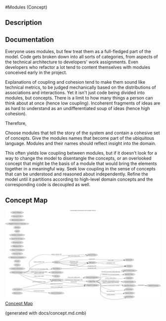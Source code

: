 #Modules (Concept)
## Description

## Documentation
Everyone uses modules, but few treat them as a full-fledged part of the model.
Code gets broken down into all sorts of categories, from aspects of the
technical architecture to developers' work assignments. Even developers who
refactor a lot tend to content themselves with modules conceived early in the
project.

Explanations of coupling and cohesion tend to make them sound like technical
metrics, to be judged mechanically based on the distributions of associations
and interactions. Yet it isn't just code being divided into modules, but
concepts. There is a limit to how many things a person can think about at once
(hence low coupling). Incoherent fragments of ideas are as hard to understand
as an undifferentiated soup of ideas (hence high cohesion).

Therefore,

Choose modules that tell the story of the system and contain a cohesive set of
concepts. Give the modules names that become part of the ubiquitous language.
Modules and their names should reflect insight into the domain.

This often yields low coupling between modules, but if it doesn't look for a
way to change the model to disentangle the concepts, or an overlooked concept
that might be the basis of a module that would bring the elements together in a
meaningful way. Seek low coupling in the sense of concepts that can be
understood and reasoned about independently. Refine the model until it
partitions according to high-level domain concepts and the corresponding code
is decoupled as well.

## Concept Map
![Concept Map of the Domain Driven Design Patterns](../ddd/concept-view.png)
[Concept Map](../ddd/concept-view.md)


(generated with docs/concept.md.cmb)
